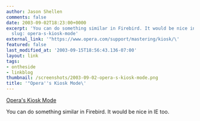 ```yaml
---
author: Jason Shellen
comments: false
date: 2003-09-02T18:23:00+0000
excerpt: 'You can do something similar in Firebird. It would be nice in IE too....
  slug: opera-s-kiosk-mode'
external_link: '"https://www.opera.com/support/mastering/kiosk/\'
featured: false
last_modified_at: '2003-09-15T18:56:43.136-07:00'
layout: link
tags:
- ontheside
- linkblog
thumbnail: /screenshots/2003-09-02-opera-s-kiosk-mode.png
title: '"Opera''s Kiosk Mode\'
---
```


[Opera's Kiosk Mode](https://www.opera.com/support/mastering/kiosk/)

You can do something similar in Firebird. It would be nice in IE too.
